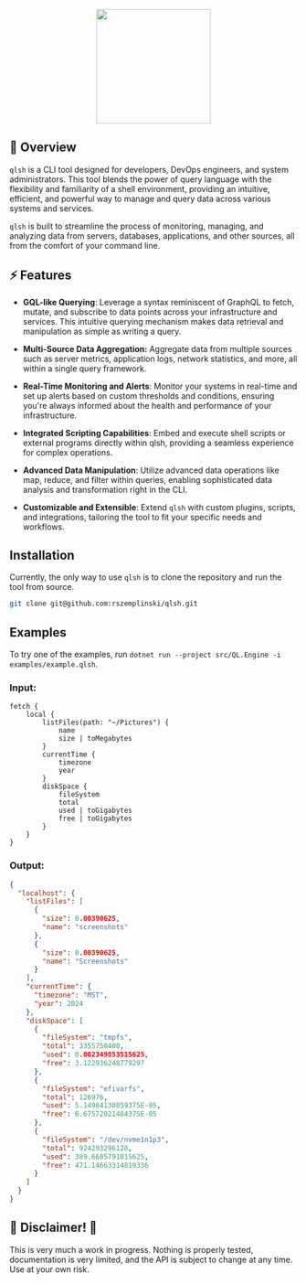 <p align="center">
  <img src='https://github.com/rszemplinski/qlsh/blob/main/assets/QLSH.png' height="200">
</p>

## 📖 Overview

`qlsh` is a CLI tool designed for developers, DevOps engineers, and system administrators. This tool blends the power of query language with the flexibility and familiarity of a shell environment, providing an intuitive, efficient, and powerful way to manage and query data across various systems and services.

`qlsh` is built to streamline the process of monitoring, managing, and analyzing data from servers, databases, applications, and other sources, all from the comfort of your command line.

## ⚡️ Features

* **GQL-like Querying**: Leverage a syntax reminiscent of GraphQL to fetch, mutate, and subscribe to data points across your infrastructure and services. This intuitive querying mechanism makes data retrieval and manipulation as simple as writing a query.

* **Multi-Source Data Aggregation:** Aggregate data from multiple sources such as server metrics, application logs, network statistics, and more, all within a single query framework.

* **Real-Time Monitoring and Alerts**: Monitor your systems in real-time and set up alerts based on custom thresholds and conditions, ensuring you're always informed about the health and performance of your infrastructure.

* **Integrated Scripting Capabilities**: Embed and execute shell scripts or external programs directly within qlsh, providing a seamless experience for complex operations.

* **Advanced Data Manipulation**: Utilize advanced data operations like map, reduce, and filter within queries, enabling sophisticated data analysis and transformation right in the CLI.

* **Customizable and Extensible**: Extend `qlsh` with custom plugins, scripts, and integrations, tailoring the tool to fit your specific needs and workflows.

## Installation

Currently, the only way to use `qlsh` is to clone the repository and run the tool from source.

```bash
git clone git@github.com:rszemplinski/qlsh.git
```

## Examples

To try one of the examples, run `dotnet run --project src/QL.Engine -i examples/example.qlsh`.

### Input:
```
fetch {
    local {
        listFiles(path: "~/Pictures") {
            name
            size | toMegabytes
        }
        currentTime {
            timezone
            year
        }
        diskSpace {
            fileSystem
            total
            used | toGigabytes
            free | toGigabytes
        }
    }
}
```

### Output:
```json
{
  "localhost": {
    "listFiles": [
      {
        "size": 0.00390625,
        "name": "screenshots"
      },
      {
        "size": 0.00390625,
        "name": "Screenshots"
      }
    ],
    "currentTime": {
      "timezone": "MST",
      "year": 2024
    },
    "diskSpace": [
      {
        "fileSystem": "tmpfs",
        "total": 3355750400,
        "used": 0.002349853515625,
        "free": 3.122936248779297
      },
      {
        "fileSystem": "efivarfs",
        "total": 126976,
        "used": 5.14984130859375E-05,
        "free": 6.67572021484375E-05
      },
      {
        "fileSystem": "/dev/nvme1n1p3",
        "total": 924293296128,
        "used": 389.6685791015625,
        "free": 471.14663314819336
      }
    ]
  }
}

```

## 🚨 Disclaimer! 🚨

This is very much a work in progress. Nothing is properly tested, documentation is very limited, and the API is subject to change at any time. Use at your own risk.
